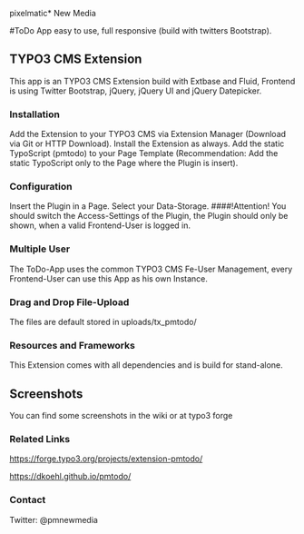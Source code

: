 pixelmatic* New Media


#ToDo App
easy to use, full responsive (build with twitters Bootstrap). 

## TYPO3 CMS Extension
This app is an TYPO3 CMS Extension build with Extbase and Fluid, Frontend is using Twitter Bootstrap, jQuery, jQuery UI and jQuery Datepicker.

### Installation
Add the Extension to your TYPO3 CMS via Extension Manager (Download via Git or HTTP Download). Install the Extension as always. Add the static TypoScript (pmtodo) to your Page Template (Recommendation: Add the static TypoScript only to the Page where the Plugin is insert).

### Configuration
Insert the Plugin in a Page. Select your Data-Storage. 
####!Attention!
You should switch the Access-Settings of the Plugin, the Plugin should only be shown, when a valid Frontend-User is logged in. 

### Multiple User
The ToDo-App uses the common TYPO3 CMS Fe-User Management, every Frontend-User can use this App as his own Instance.

### Drag and Drop File-Upload
The files are default stored in uploads/tx_pmtodo/

### Resources and Frameworks
This Extension comes with all dependencies and is build for stand-alone.

## Screenshots 
You can find some screenshots in the wiki or at typo3 forge

### Related Links
https://forge.typo3.org/projects/extension-pmtodo/

https://dkoehl.github.io/pmtodo/

### Contact
Twitter: @pmnewmedia


